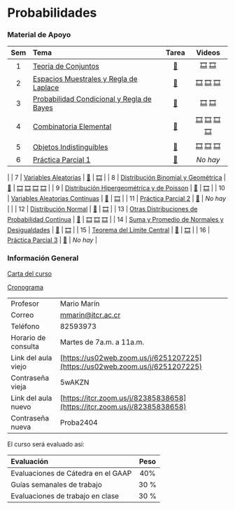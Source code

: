 # Probabilidades

### Material de Apoyo

| Sem | Tema | Tarea | Videos | 
| :---: | :--- | :---: | :---: |
| 1 | [Teoría de Conjuntos](recursos\proba\materia\Semana1_Solucion_TeoriaConjuntos2020.pdf ':ignore') | [📝](recursos\proba\tareas\TareaSemana1.pdf ':ignore') | [🎞️](https://youtu.be/vCd9oIlu5Tk) [🎞️](https://youtu.be/NLdtPc0guFA) |
| 2 | [Espacios Muestrales y Regla de Laplace](recursos\proba\materia\Semana2_Solucion.pdf ':ignore') | [📝](recursos\proba\tareas\Tarea_2.pdf ':ignore') | [🎞️](https://youtu.be/bjLnFE_CbFg) [🎞️](https://youtu.be/xjZGYEMU7Ls) [🎞️](https://youtu.be/YXg1514bO_c) |
| 3 | [Probabilidad Condicional y Regla de Bayes](recursos\proba\materia\Semana3_2017_ProductoCondicionalTotalBayes_resuelto.pdf ':ignore') | [📝](recursos\proba\tareas\Tarea3.pdf ':ignore') | [🎞️](https://youtu.be/IfH7GdEZ9R4) [🎞️](https://youtu.be/cwr9WcLG7bI) |
| 4 | [Combinatoria Elemental](recursos\proba\materia\Semana4_Solucion.pdf ':ignore') | [📝](recursos\proba\tareas\TareaSemana4.pdf ':ignore') | [🎞️](https://youtu.be/3jW3g7jfQuc) [🎞️](https://youtu.be/4fy9u6l_-Ok) [🎞️](https://youtu.be/seDovNqsjv4) [🎞️]() |
| 5 | [Objetos Indistinguibles](recursos\proba\materia\Semana5_Solucion.pdf ':ignore') | [📝](recursos\proba\tareas\TareaSemana5.pdf ':ignore') | [🎞️](https://youtu.be/raum73br0kA) [🎞️](https://youtu.be/bsZNypnKza0) [🎞️](https://youtu.be/eW-1u9FxB4Y) |
| 6 | [Práctica Parcial 1](recursos\proba\materia\Solucionario_Lectura_semana_6_Práctica.pdf ':ignore') | [📝](recursos\proba\tareas\tareaSemana6.pdf ':ignore') | *No hay* |
|
| 7 | [Variables Aleatorias](recursos\proba\materia\semana7_II2017_VAD_SOLU.pdf ':ignore') | [📝](recursos\proba\tareas\TareaSem7-8.pdf ':ignore') | [🎞️](https://youtu.be/D6q5rn-tEeI) |
| 8 | [Distribución Binomial y Geométrica](recursos\proba\materia\semana8_II2017_SOLU_Binomial_Geométrica.pdf ':ignore') | [📝](recursos\proba\tareas\TareaSem7-8.pdf ':ignore') | [🎞️](https://youtu.be/SPr5mc7vbBc) [🎞️](https://youtu.be/8_c6_FNen3o) [🎞️](https://youtu.be/K4TdphFhagE) [🎞️](https://youtu.be/8zUM8j6Pbck) |
| 9 | [Distribución Hipergeométrica y de Poisson](recursos\proba\materia\semana9_II2017_SOLU_Hipergeom_Poisson.pdf ':ignore') | [📝]( ':ignore') | [🎞️](https://youtu.be/IdfvSBP_KO0) |
| 10 | [Variables Aleatorias Contínuas](recursos\proba\materia\semana10_SOLU_II2017_VAC.pdf ':ignore') | [📝]( ':ignore') | [🎞️](https://youtu.be/al2dE0bv9PA) |
| 11 | [Práctica Parcial 2]() | [📝]() | *No hay* |
|
| 12 | [Distribución Normal](recursos\proba\materia\semana12_Solu_Normal.pdf ':ignore') | [📝]( ':ignore') | [🎞️](https://youtu.be/1D-DSh22Fpg) |
| 13 | [Otras Distribuciones de Probabilidad Contínua](recursos\proba\materia\Semana13_SOLU_Otras_VAC.pdf ':ignore') | [📝]( ':ignore') | [🎞️](https://youtu.be/p6eqD8NrNrw) [🎞️](https://youtu.be/qTafWIKAOV8) [🎞️](https://youtu.be/exJiuy_hLms) |
| 14 | [Suma y Promedio de Normales y Desigualdades](recursos\proba\materia\Semana14_SOLU_Suma_y_promedio_Normales.pdf ':ignore') | [📝]( ':ignore') | [🎞️](https://youtu.be/SD24edQpQO0) |
| 15 | [Teorema del Límite Central](recursos\proba\materia\semana15_Solu_TLC.pdf ':ignore') | [📝]( ':ignore') | [🎞️](https://youtu.be/1_xwjki12cs) |
| 16 | [Práctica Parcial 3]() | [📝]() | *No hay* |

### Información General

[Carta del curso](recursos/proba/Carta_Estudiante_IIS2020.pdf ':ignore')

[Cronograma](recursos/proba/distriUnidyEval.pdf ':ignore')

| | |
| :--- | :--- |
| Profesor | Mario Marín |
| Correo | mmarin@itcr.ac.cr |
| Teléfono | 82593973 |
| Horario de consulta | Martes de 7a.m. a 11a.m. |
| Link del aula viejo | [https://us02web.zoom.us/j/6251207225](https://us02web.zoom.us/j/6251207225) |
| Contraseña vieja | 5wAKZN |
| Link del aula nuevo | [https://itcr.zoom.us/j/82385838658](https://itcr.zoom.us/j/82385838658) |
| Contraseña nueva | Proba2404 |

El curso será evaluado así:

| Evaluación  | Peso |
| :--- | :---: |
| Evaluaciones de Cátedra en el GAAP | 40% |
| Guías semanales de trabajo | 30 % |
| Evaluaciones de trabajo en clase | 30 % |
